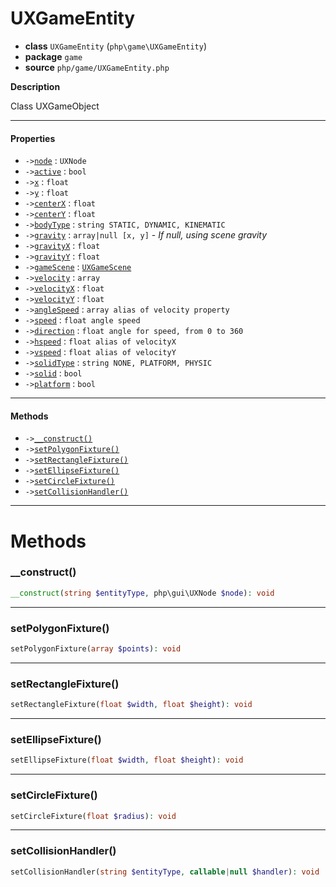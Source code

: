 # UXGameEntity

- **class** `UXGameEntity` (`php\game\UXGameEntity`)
- **package** `game`
- **source** `php/game/UXGameEntity.php`

**Description**

Class UXGameObject

---

#### Properties

- `->`[`node`](#prop-node) : `UXNode`
- `->`[`active`](#prop-active) : `bool`
- `->`[`x`](#prop-x) : `float`
- `->`[`y`](#prop-y) : `float`
- `->`[`centerX`](#prop-centerx) : `float`
- `->`[`centerY`](#prop-centery) : `float`
- `->`[`bodyType`](#prop-bodytype) : `string STATIC, DYNAMIC, KINEMATIC`
- `->`[`gravity`](#prop-gravity) : `array|null [x, y]` - _If null, using scene gravity_
- `->`[`gravityX`](#prop-gravityx) : `float`
- `->`[`gravityY`](#prop-gravityy) : `float`
- `->`[`gameScene`](#prop-gamescene) : [`UXGameScene`](https://github.com/jphp-compiler/jphp/blob/master/exts/jphp-gui-game-ext/api-docs/classes/php/game/UXGameScene.md)
- `->`[`velocity`](#prop-velocity) : `array`
- `->`[`velocityX`](#prop-velocityx) : `float`
- `->`[`velocityY`](#prop-velocityy) : `float`
- `->`[`angleSpeed`](#prop-anglespeed) : `array alias of velocity property`
- `->`[`speed`](#prop-speed) : `float angle speed`
- `->`[`direction`](#prop-direction) : `float angle for speed, from 0 to 360`
- `->`[`hspeed`](#prop-hspeed) : `float alias of velocityX`
- `->`[`vspeed`](#prop-vspeed) : `float alias of velocityY`
- `->`[`solidType`](#prop-solidtype) : `string NONE, PLATFORM, PHYSIC`
- `->`[`solid`](#prop-solid) : `bool`
- `->`[`platform`](#prop-platform) : `bool`

---

#### Methods

- `->`[`__construct()`](#method-__construct)
- `->`[`setPolygonFixture()`](#method-setpolygonfixture)
- `->`[`setRectangleFixture()`](#method-setrectanglefixture)
- `->`[`setEllipseFixture()`](#method-setellipsefixture)
- `->`[`setCircleFixture()`](#method-setcirclefixture)
- `->`[`setCollisionHandler()`](#method-setcollisionhandler)

---
# Methods

<a name="method-__construct"></a>

### __construct()
```php
__construct(string $entityType, php\gui\UXNode $node): void
```

---

<a name="method-setpolygonfixture"></a>

### setPolygonFixture()
```php
setPolygonFixture(array $points): void
```

---

<a name="method-setrectanglefixture"></a>

### setRectangleFixture()
```php
setRectangleFixture(float $width, float $height): void
```

---

<a name="method-setellipsefixture"></a>

### setEllipseFixture()
```php
setEllipseFixture(float $width, float $height): void
```

---

<a name="method-setcirclefixture"></a>

### setCircleFixture()
```php
setCircleFixture(float $radius): void
```

---

<a name="method-setcollisionhandler"></a>

### setCollisionHandler()
```php
setCollisionHandler(string $entityType, callable|null $handler): void
```